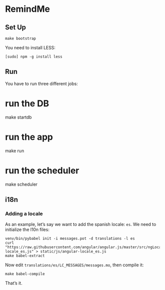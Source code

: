 # RemindMe

## Set Up

    make bootstrap

You need to install LESS:

    [sudo] npm -g install less

## Run

You have to run three different jobs:

  # run the DB
  make startdb

  # run the app
  make run

  # run the scheduler
  make scheduler


## i18n

### Adding a locale

As an example, let’s say we want to add the spanish locale: `es`. We need to
initialize the l10n files:

    venv/bin/pybabel init -i messages.pot -d translations -l es
    curl "https://raw.githubusercontent.com/angular/angular.js/master/src/ngLocale/angular-locale_es.js" > static/js/angular-locale_es.js
    make babel-extract

Now edit `translations/es/LC_MESSAGES/messages.mo`, then compile it:

    make babel-compile

That’s it.
